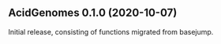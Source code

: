 ## AcidGenomes 0.1.0 (2020-10-07)

Initial release, consisting of functions migrated from basejump.
